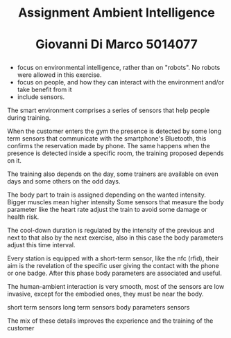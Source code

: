# <p align=center>Assignment Ambient Intelligence </p>
# <p align=center>Giovanni Di Marco 5014077 </p>

- focus on environmental intelligence, rather than on "robots". No robots were allowed in this exercise.
- focus on people, and how they can interact with the environment and/or take benefit from it
- include sensors.

The smart environment comprises a series of sensors that help people during training.

When the customer enters the gym the presence is detected by some long term sensors that communicate with the smartphone's Bluetooth, this confirms the reservation made by phone. The same happens when the presence is detected inside a specific room, the training proposed depends on it.

The training also depends on the day, some trainers are available on even days and some others on the odd days.

The body part to train is assigned depending on the wanted intensity. Bigger muscles mean higher intensity Some sensors that measure the body parameter like the heart rate adjust the train to avoid some damage or health risk.

The cool-down duration is regulated by the intensity of the previous and next to that also by the next exercise, also in this case the body parameters adjust this time interval. 

Every station is equipped with a short-term sensor, like the nfc (rfid), their aim is the revelation of the specific user giving the contact with the phone or one badge. After this phase body parameters are associated and useful.

The human-ambient interaction is very smooth, most of the sensors are low invasive, except for the embodied ones, they must be near the body.


short term sensors
long term sensors
body parameters sensors



The mix of these details improves the experience and the training of the customer









